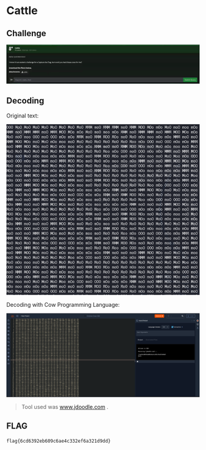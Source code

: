 # Cattle

## Challenge

![challenge](challenge.png)

## Decoding

Original text:

![moo](moo.png)

Decoding with Cow Programming Language:

![decode](decode.png)

> Tool used was www.jdoodle.com .

## FLAG

```text
flag{6cd6392eb609c6ae4c332ef6a321d9dd}
```
